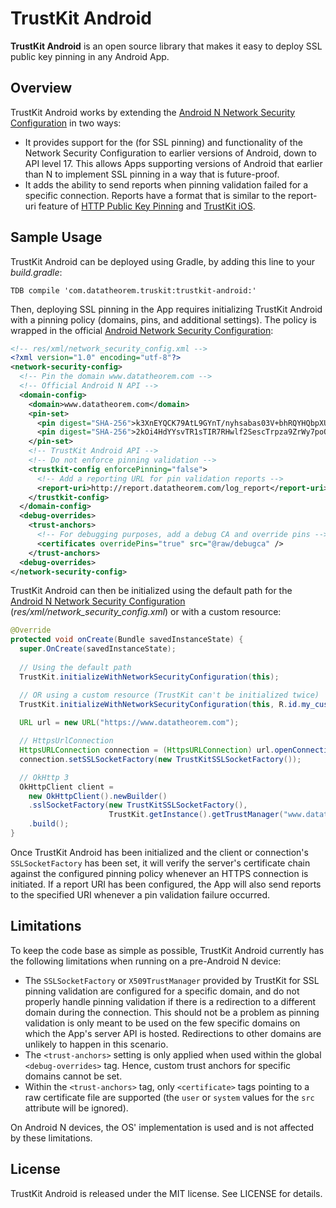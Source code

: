 TrustKit Android
============

**TrustKit Android** is an open source library that makes it easy to deploy SSL public key pinning in any Android App.


Overview
--------

TrustKit Android works by extending the [Android N Network Security Configuration](https://developer.android.com/training/articles/security-config.html) in two ways:

* It provides support for the <pin-set> (for SSL pinning) and <debug-overrides> functionality of the Network Security Configuration to earlier versions of Android, down to API level 17. This allows Apps supporting versions of Android that earlier than N to implement SSL pinning in a way that is future-proof.
* It adds the ability to send reports when pinning validation failed for a specific connection. Reports have a format that is similar to the report-uri feature of [HTTP Public Key Pinning](https://developer.mozilla.org/en-US/docs/Web/HTTP/Public_Key_Pinning) and [TrustKit iOS](https://github.com/datatheorem/trustkit).


Sample Usage
---------------

TrustKit Android can be deployed using Gradle, by adding this line to your _build.gradle_:

`TDB compile 'com.datatheorem.truskit:trustkit-android:'`

Then, deploying SSL pinning in the App requires initializing TrustKit Android with a pinning policy (domains, pins, and additional settings). The policy is wrapped in the official [Android Network Security Configuration](https://developer.android.com/training/articles/security-config.html):

```xml
<!-- res/xml/network_security_config.xml -->
<?xml version="1.0" encoding="utf-8"?>
<network-security-config>
  <!-- Pin the domain www.datatheorem.com -->
  <!-- Official Android N API -->
  <domain-config>
    <domain>www.datatheorem.com</domain>
    <pin-set>
      <pin digest="SHA-256">k3XnEYQCK79AtL9GYnT/nyhsabas03V+bhRQYHQbpXU=</pin>
      <pin digest="SHA-256">2kOi4HdYYsvTR1sTIR7RHwlf2SescTrpza9ZrWy7poQ=</pin>
    </pin-set>
    <!-- TrustKit Android API -->
    <!-- Do not enforce pinning validation -->
    <trustkit-config enforcePinning="false">
      <!-- Add a reporting URL for pin validation reports -->
      <report-uri>http://report.datatheorem.com/log_report</report-uri>
    </trustkit-config>
  </domain-config>
  <debug-overrides>
    <trust-anchors>
      <!-- For debugging purposes, add a debug CA and override pins -->
      <certificates overridePins="true" src="@raw/debugca" />
    </trust-anchors>
  <debug-overrides>
</network-security-config>
```

TrustKit Android can then be initialized using the default path for the  [Android N Network Security Configuration](https://developer.android.com/training/articles/security-config.html) (_res/xml/network_security_config.xml_) or with a custom resource:

```java
@Override
protected void onCreate(Bundle savedInstanceState) {
  super.OnCreate(savedInstanceState);
  
  // Using the default path
  TrustKit.initializeWithNetworkSecurityConfiguration(this);

  // OR using a custom resource (TrustKit can't be initialized twice)
  TrustKit.initializeWithNetworkSecurityConfiguration(this, R.id.my_custom_network_security_config);
  
  URL url = new URL("https://www.datatheorem.com");

  // HttpsUrlConnection
  HttpsURLConnection connection = (HttpsURLConnection) url.openConnection();
  connection.setSSLSocketFactory(new TrustKitSSLSocketFactory());

  // OkHttp 3
  OkHttpClient client = 
    new OkHttpClient().newBuilder()
    .sslSocketFactory(new TrustKitSSLSocketFactory(),
                      TrustKit.getInstance().getTrustManager("www.datatheorem.com"))
    .build();
}
```

Once TrustKit Android has been initialized and the client or connection's `SSLSocketFactory` has been set, it will verify the server's certificate chain against the configured pinning policy whenever an HTTPS connection is initiated. If a report URI has been configured, the App will also send reports to the specified URI whenever a pin validation failure occurred. 


Limitations
----------

To keep the code base as simple as possible, TrustKit Android currently has the following limitations when running on a pre-Android N device:

* The `SSLSocketFactory` or `X509TrustManager` provided by TrustKit for SSL pinning validation are configured for a specific domain, and do not properly handle pinning validation if there is a redirection to a different domain during the connection. This should not be a problem as pinning validation is only meant to be used on the few specific domains on which the App's server API is hosted. Redirections to other domains are unlikely to happen in this scenario.
* The `<trust-anchors>` setting is only applied when used within the global `<debug-overrides>` tag. Hence, custom trust anchors for specific domains cannot be set. 
* Within the `<trust-anchors>` tag, only `<certificate>` tags pointing to a raw certificate file are supported (the `user` or `system` values for the `src` attribute will be ignored).

On Android N devices, the OS' implementation is used and is not affected by these limitations.


License
-------

TrustKit Android is released under the MIT license. See LICENSE for details.
